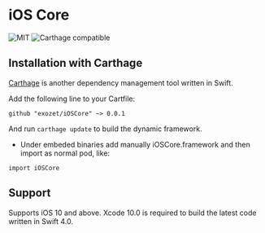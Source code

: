 # iOS Core
![MIT](https://img.shields.io/github/license/:user/:repo.svg) ![Carthage compatible](https://img.shields.io/badge/Carthage-compatible-4BC51D.svg?style=flat)


## Installation with Carthage

[Carthage](https://github.com/Carthage/Carthage) is another dependency management tool written in Swift.

Add the following line to your Cartfile:

```
github "exozet/iOSCore" ~> 0.0.1
```

And run `carthage update` to build the dynamic framework.

- Under embeded binaries add manually iOSCore.framework and then import as normal pod, like:

```
import iOSCore
```


## Support

Supports iOS 10 and above. Xcode 10.0 is required to build the latest code written in Swift 4.0.
